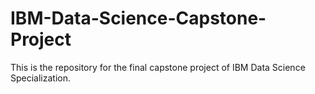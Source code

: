 # IBM-Data-Science-Capstone-Project

This is the repository for the final capstone project of IBM Data Science Specialization.
